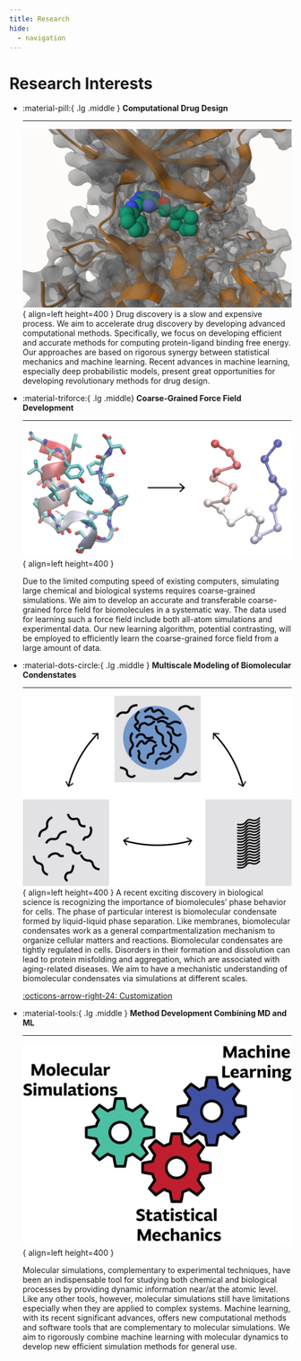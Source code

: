 ```yaml
---
title: Research
hide:
  - navigation
---
```


# Research Interests

<div class="grid cards" markdown>

-   :material-pill:{ .lg .middle } __Computational Drug Design__

    ---

    ![Image title](./_static/drug_design.png){ align=left height=400 }
    Drug discovery is a slow and expensive process. We aim to accelerate drug discovery by developing advanced computational methods. Specifically, we focus on developing efficient and accurate methods for computing protein-ligand binding free energy. Our approaches are based on rigorous synergy between statistical mechanics and machine learning. Recent advances in machine learning, especially deep probabilistic models, present great opportunities for developing revolutionary methods for drug design. 

-   :material-triforce:{ .lg .middle} __Coarse-Grained Force Field Development__

    ---

    ![Image title](./_static/ff.png){ align=left height=400 }

    Due to the limited computing speed of existing computers, simulating large chemical and biological systems requires coarse-grained simulations. We aim to develop an accurate and transferable coarse-grained force field for biomolecules in a systematic way. The data used for learning such a force field include both all-atom simulations and experimental data. Our new learning algorithm, potential contrasting, will be employed to efficiently learn the coarse-grained force field from a large amount of data. 

-   :material-dots-circle:{ .lg .middle } __Multiscale Modeling of Biomolecular Condenstates__

    ---

    ![Image title](./_static/condensate.png){ align=left height=400 }
    A recent exciting discovery in biological science is recognizing the importance of biomolecules’ phase behavior for cells. The phase of particular interest is biomolecular condensate formed by liquid-liquid phase separation. Like membranes, biomolecular condensates work as a general compartmentalization mechanism to organize cellular matters and reactions. Biomolecular condensates are tightly regulated in cells. Disorders in their formation and dissolution can lead to protein misfolding and aggregation, which are associated with aging-related diseases. We aim to have a mechanistic understanding of biomolecular condensates via simulations at different scales. 

    [:octicons-arrow-right-24: Customization](#)

-   :material-tools:{ .lg .middle } __Method Development Combining MD and ML__

    ---

    ![Image title](./_static/method.png){ align=left height=400 }

    Molecular simulations, complementary to experimental techniques, have been an indispensable tool for studying both chemical and biological processes by providing dynamic information near/at the atomic level. Like any other tools, however, molecular simulations still have limitations especially when they are applied to complex systems. Machine learning, with its recent significant advances, offers new computational methods and software tools that are complementary to molecular simulations. We aim to rigorously combine machine learning with molecular dynamics to develop new efficient simulation methods for general use. 

</div>
